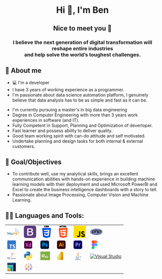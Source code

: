 
<!--img width="100%" height="auto" src="./profile.png" /-->

<h1 align="center">Hi 👋, I'm Ben</h1>
<h2 align="center">Nice to meet you 👋</h2>
<h3 align="center">I believe the next generation of digital transformation will reshape entire industries <br>and help solve the world’s toughest challenges. </h3>

## 📖 About me
* 💻 I'm a developer
* I have 3 years of working experience as a programmer. 
* I'm passionate about data science automation platform, I genuinely believe that data analysis has to be as simple and fast as it can be.

- I'm currently pursuing a master's in big data engineering
- Degree in Computer Engineering with more than 3 years work experiences in software (and IT).
- Fully Competent in Support, Planning and Optimization of deverloper.
- Fast learner and possess ability to deliver quality. 
- Good team working spirit with can-do attitude and self motivated.
- Undertake planning and design tasks for both internal & external customers.

## 📌 Goal/Objectives
* To contribute well, use my analytical skills, brings an excellent communication abilities with hands-on experience in building machine learning models with their deployment and used Microsoft PowerBI and Excel to create the business intelligence dashboards with a story to tell. 
* Passionate about Image Processing, Computer Vision and Machine Learning.

## 👨‍💻 Languages and Tools:
<table>
  <tbody>
    <tr>
      <td>
        <a href="https://www.mysql.com/" target="_blank">
          <img src="https://raw.githubusercontent.com/devicons/devicon/master/icons/mysql/mysql-original-wordmark.svg" alt="mysql" width="40" height="40"/>
        </a>
      </td>
      <td>
        <a href="https://getbootstrap.com" target="_blank">
          <img src="https://github.com/bbbennn/bbbennn/blob/main/code/bootstrap.png?raw=true" alt="bootstrap" width="40" height="40"/>
        </a>
      </td>
      <td>
        <a href="https://www.w3schools.com/css/" target="_blank">
          <img src="https://github.com/bbbennn/bbbennn/blob/main/code/css-3.png?raw=true" alt="css3" width="40" height="40"/>
        </a>
      </td>
      <td>
        <a href="https://www.w3.org/html/" target="_blank">
          <img src="https://github.com/bbbennn/bbbennn/blob/main/code/html-5.png?raw=true" alt="html5" width="40" height="40"/>
        </a>
      </td>
      <td>
        <a href="https://developer.mozilla.org/en-US/docs/Web/JavaScript" target="_blank">
          <img src="https://github.com/bbbennn/bbbennn/blob/main/code/js.png?raw=true" alt="javascript" width="40" height="40"/>
        </a>
      </td>
      <td>
        <a href="https://www.php.net" target="_blank">
          <img src="https://github.com/bbbennn/bbbennn/blob/main/code/php.png?raw=true" alt="php" width="40" height="40"/>
        </a>
      </td>
    </tr>
    <tr>
      <td>
        <a href="#">
          <img
            alt="TypeScript"
            title="TypeScript"
            height="28px"
            src="https://github.com/bbbennn/bbbennn/blob/main/code/typescript.png?raw=true"/>
        </a>
        </td>
      <td>
          <a href="#">
            <img
              alt="Adobe XD"
              title="Adobe XD"
              height="28px"
              src="https://github.com/bbbennn/bbbennn/blob/main/code/xd.png?raw=true"/>
          </a>
        </td>
        <td>
            <a href="#">
              <img
                alt="Adobe Photoshop"
                title="Adobe Photoshop"
                height="28px"
                src="https://github.com/bbbennn/bbbennn/blob/main/code/photoshop.png?raw=true"/>
            </a>
        </td>
        <td>
            <a href="#">
              <img
                alt="Adobe illustrator"
                title="Adobe illustrator"
                height="28px"
                src="https://github.com/bbbennn/bbbennn/blob/main/code/illustrator.png?raw=true"/>
            </a>
        </td>
        <td>
            <a href="#">
              <img
                alt="Adobe Premiere-pro"
                title="Adobe Premiere-pro"
                height="28px"
                src="https://github.com/bbbennn/bbbennn/blob/main/code/premiere-pro.png?raw=true"/>
            </a>
        </td>
        <td>
            <a href="#">
              <img
                alt="Figma"
                title="Figma"
                height="28px"
                src="https://github.com/bbbennn/bbbennn/blob/c6b49c04799965e39d8d9bb383468ad1e190bc70/code/figma.png?raw=true"/>
            </a>
        </td>
    </tr>
    <tr>
        <td>
            <a href="#">
              <img
                alt="sql-server"
                title="sql-server"
                height="28px"
                src="https://github.com/bbbennn/bbbennn/blob/main/code/sql-server.png?raw=true"/>
            </a>
        </td>
        <td>
            <a href="#">
              <img
                alt="python"
                title="python"
                height="28px"
                src="https://github.com/bbbennn/bbbennn/blob/main/code/python.png?raw=true"/>
            </a>
        </td>
        <td>
            <a href="#">
              <img
                alt="K2"
                title="K2"
                height="28px"
                src="https://github.com/bbbennn/bbbennn/blob/main/code/K2.jpg?raw=true"/>
            </a>
        </td>
        <td>
            <a href="#">
              <img
                alt="Power Bi"
                title="Power Bi"
                height="28px"
                src="https://github.com/bbbennn/bbbennn/blob/main/code/PowerBI.jpg?raw=true"/>
            </a>
        </td>
        <td>
            <a href="#">
              <img
                alt="java"
                title="java"
                height="28px"
                src="https://github.com/bbbennn/bbbennn/blob/main/code/java.png?raw=true"/>
            </a>
        </td>
        <td>
            <a href="#">
                <img
                  alt="Visual Studio"
                  title="Visual Studio Code"
                  height="28px"
                  src="https://img.icons8.com/fluent/48/000000/visual-studio-code-2019.png"/>
              </a>
        </td>
    </tr>
    <tr>
        <td>
            <a href="#">
                <img
                  alt="rapidminer"
                  title="rapidminer"
                  height="28px"
                  src="https://github.com/bbbennn/bbbennn/blob/main/code/rapidminer.jpg?raw=true"/>
              </a>
        </td> 
        <td>
            <a href="#">
                <img
                  alt="tableau"
                  title="tableau"
                  height="28px"
                  src="https://github.com/bbbennn/bbbennn/blob/main/code/tableau.jpg?raw=true"/>
              </a>
        </td> 
    </tr>
  </tbody>
</table>

<!--## Medium Post
 BLOG-POST-LIST:START -->
<!-- BLOG-POST-LIST:END -->
<!--
## 📈 Github Stats
<img align="center" src="https://github-readme-stats.vercel.app/api?username=bbbennn&show_icons=true&locale=en" alt="jame3032002" />
<br />
<br />
<img align="left" src="https://github-readme-stats.vercel.app/api/top-langs?username=jame3032002&show_icons=true&locale=en&layout=compact" alt="jame3032002" />


**bbbennn/bbbennn** is a ✨ _special_ ✨ repository because its `README.md` (this file) appears on your GitHub profile.

Here are some ideas to get you started:

- 🔭 I’m currently working on ...
- 🌱 I’m currently learning ...
- 👯 I’m looking to collaborate on ...
- 🤔 I’m looking for help with ...
- 💬 Ask me about ...
- 📫 How to reach me: ...
- 😄 Pronouns: ...
- ⚡ Fun fact: ...
-->
